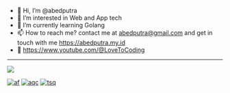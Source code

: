 - 👋 Hi, I’m @abedputra
- 👀 I’m interested in Web and App tech
- 🌱 I’m currently learning Golang
- 📫 How to reach me? contact me at abedputra@gmail.com and get in touch with me https://abedputra.my.id
- 🎥 https://www.youtube.com/@LoveToCoding

<hr>

[![](https://visitcount.itsvg.in/api?id=abedputra&label=Abed%20Putra&color=1&icon=1&pretty=true)](https://visitcount.itsvg.in)


[![af](https://github.com/user-attachments/assets/dad04e84-3120-41b6-bc14-ffa424c7ff22)](https://codecanyon.net/user/muliatech/portfolio)
[![aqc](https://github.com/user-attachments/assets/1709ed5b-c901-40d8-9018-39a637dde587)](https://codecanyon.net/user/muliatech/portfolio)
[![tsq](https://github.com/user-attachments/assets/8103ed3f-3eb6-48d7-9040-961315431f5a)](https://codecanyon.net/user/muliatech/portfolio)
